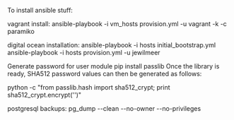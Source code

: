 To install ansible stuff:

vagrant install:
ansible-playbook -i vm_hosts provision.yml -u vagrant -k -c paramiko

digital ocean installation:
ansible-playbook -i hosts initial_bootstrap.yml
ansible-playbook -i hosts provision.yml -u jewilmeer

Generate password for user module
pip install passlib
Once the library is ready, SHA512 password values can then be generated as follows:

python -c "from passlib.hash import sha512_crypt; print sha512_crypt.encrypt('<password>')"

postgresql backups:
pg_dump --clean --no-owner --no-privileges